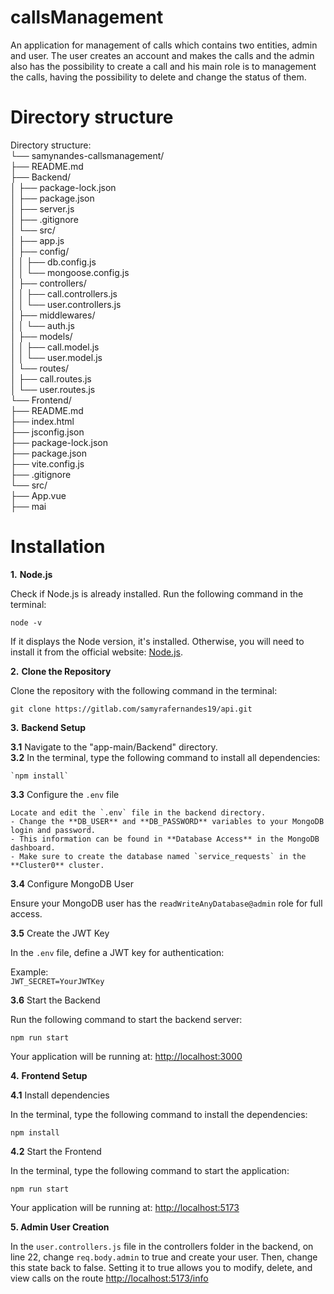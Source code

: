 # callsManagement
An application for management of calls which contains two entities, admin and user. The user creates an account and makes the calls and the admin also has the possibility to create a call and his main role is to management the calls, having the possibility to delete and change the status of them.

# Directory structure

Directory structure:  
└── samynandes-callsmanagement/  
    ├── README.md  
    ├── Backend/  
    │   ├── package-lock.json  
    │   ├── package.json  
    │   ├── server.js  
    │   ├── .gitignore  
    │   └── src/  
    │       ├── app.js  
    │       ├── config/  
    │       │   ├── db.config.js  
    │       │   └── mongoose.config.js  
    │       ├── controllers/  
    │       │   ├── call.controllers.js  
    │       │   └── user.controllers.js  
    │       ├── middlewares/  
    │       │   └── auth.js  
    │       ├── models/  
    │       │   ├── call.model.js  
    │       │   └── user.model.js  
    │       └── routes/  
    │           ├── call.routes.js  
    │           └── user.routes.js  
    └── Frontend/  
        ├── README.md  
        ├── index.html  
        ├── jsconfig.json  
        ├── package-lock.json  
        ├── package.json  
        ├── vite.config.js  
        ├── .gitignore  
        └── src/  
            ├── App.vue  
            ├── mai


# Installation

**1.** **Node.js**

Check if Node.js is already installed. Run the following command in the terminal:

`node -v`

If it displays the Node version, it's installed. Otherwise, you will need to install it from the official website: [Node.js](https://nodejs.org/en).

**2.** **Clone the Repository**

Clone the repository with the following command in the terminal:  
~~~  
git clone https://gitlab.com/samyrafernandes19/api.git  
~~~

**3.** **Backend Setup**

**3.1** Navigate to the "app-main/Backend" directory.  
**3.2** In the terminal, type the following command to install all dependencies:  

    `npm install`

**3.3** Configure the `.env` file

    Locate and edit the `.env` file in the backend directory.  
    - Change the **DB_USER** and **DB_PASSWORD** variables to your MongoDB login and password.  
    - This information can be found in **Database Access** in the MongoDB dashboard.  
    - Make sure to create the database named `service_requests` in the **Cluster0** cluster.

**3.4** Configure MongoDB User

Ensure your MongoDB user has the `readWriteAnyDatabase@admin` role for full access.

**3.5** Create the JWT Key  

In the `.env` file, define a JWT key for authentication:  

Example:  
`JWT_SECRET=YourJWTKey`

**3.6** Start the Backend  

Run the following command to start the backend server:  

`npm run start`  

Your application will be running at: [http://localhost:3000](http://localhost:3000)

**4.** **Frontend Setup**

**4.1** Install dependencies  

In the terminal, type the following command to install the dependencies:  

`npm install`

**4.2** Start the Frontend  

In the terminal, type the following command to start the application:  

`npm run start`

Your application will be running at: [http://localhost:5173](http://localhost:5173)

**5. Admin User Creation**

In the `user.controllers.js` file in the controllers folder in the backend, on line 22, change `req.body.admin` to true and create your user. Then, change this state back to false. Setting it to true allows you to modify, delete, and view calls on the route [http://localhost:5173/info](http://localhost:5173)
